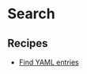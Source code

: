 # Search

## Recipes

* [Find YAML entries](https://docs.openrewrite.org/reference/recipes/yaml/search/findkey)

